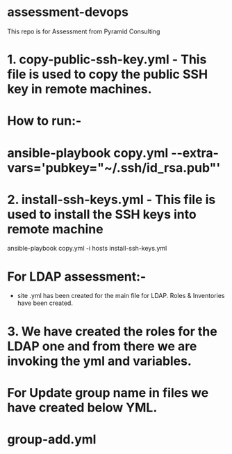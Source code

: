 # assessment-devops
This repo is for Assessment from Pyramid Consulting

# 1. copy-public-ssh-key.yml - This file is used to copy the public SSH key in remote machines.

# How to run:- 
 
# ansible-playbook copy.yml --extra-vars='pubkey="~/.ssh/id_rsa.pub"' 

# 2. install-ssh-keys.yml - This file is used to install the SSH keys into remote machine
ansible-playbook copy.yml -i hosts install-ssh-keys.yml 


# For LDAP assessment:-

- site .yml has been created for the main file for LDAP.
Roles & Inventories have been created.
# 3. We have created the roles for the LDAP one and from there we are invoking the yml and variables. 


# For Update group name in files we have created below YML.

# group-add.yml
